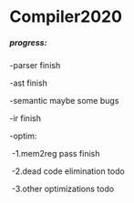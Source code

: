 # Compiler2020
##### progress:

-parser											finish

-ast										  		finish

-semantic							   		maybe some bugs

-ir											 		finish

-optim:

​	-1.mem2reg pass 			 		finish

​	-2.dead code elimination		 todo

​	-3.other optimizations			  todo